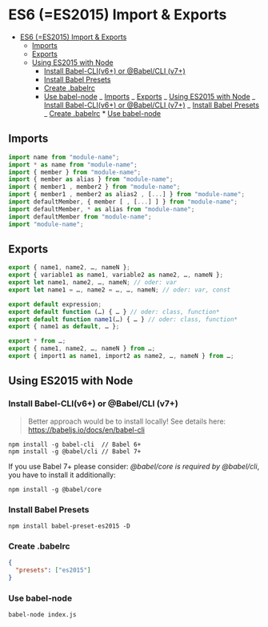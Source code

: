 # ES6 (=ES2015) Import & Exports

<!-- @import "[TOC]" {cmd="toc" depthFrom=1 depthTo=6 orderedList=false} -->

<!-- code_chunk_output -->

- [ES6 (=ES2015) Import & Exports](#es6-es2015-import--exports)
	- [Imports](#imports)
	- [Exports](#exports)
	- [Using ES2015 with Node](#using-es2015-with-node)
		- [Install Babel-CLI(v6+) or @Babel/CLI (v7+)](#install-babel-cliv6-or-babelcli-v7)
		- [Install Babel Presets](#install-babel-presets)
		- [Create .babelrc](#create-babelrc)
		- [Use babel-node](#use-babel-node)
  _ [Imports](#imports)
  _ [Exports](#exports)
  _ [Using ES2015 with Node](#using-es2015-with-node)
  _ [Install Babel-CLI(v6+) or @Babel/CLI (v7+)](#install-babel-cliv6-or-babelcli-v7)
  _ [Install Babel Presets](#install-babel-presets)
  _ [Create .babelrc](#create-babelrc) \* [Use babel-node](#use-babel-node)

<!-- /code_chunk_output -->

## Imports

```javascript
import name from "module-name";
import * as name from "module-name";
import { member } from "module-name";
import { member as alias } from "module-name";
import { member1 , member2 } from "module-name";
import { member1 , member2 as alias2 , [...] } from "module-name";
import defaultMember, { member [ , [...] ] } from "module-name";
import defaultMember, * as alias from "module-name";
import defaultMember from "module-name";
import "module-name";
```

## Exports

```javascript
export { name1, name2, …, nameN };
export { variable1 as name1, variable2 as name2, …, nameN };
export let name1, name2, …, nameN; // oder: var
export let name1 = …, name2 = …, …, nameN; // oder: var, const

export default expression;
export default function (…) { … } // oder: class, function*
export default function name1(…) { … } // oder: class, function*
export { name1 as default, … };

export * from …;
export { name1, name2, …, nameN } from …;
export { import1 as name1, import2 as name2, …, nameN } from …;
```

## Using ES2015 with Node

### Install Babel-CLI(v6+) or @Babel/CLI (v7+)

> Better approach would be to install locally!
> See details here: <https://babeljs.io/docs/en/babel-cli>

```shell
npm install -g babel-cli  // Babel 6+
npm install -g @babel/cli // Babel 7+
```

If you use Babel 7+ please consider: _@babel/core is required by @babel/cli_, you have to install it additionally:

```shell
npm install -g @babel/core
```

### Install Babel Presets

```shell
npm install babel-preset-es2015 -D
```

### Create .babelrc

```json
{
  "presets": ["es2015"]
}
```

### Use babel-node

```shell
babel-node index.js
```
